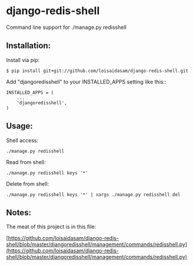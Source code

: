 django-redis-shell
==================

Command line support for ./manage.py redisshell

## Installation:

Install via pip:

    $ pip install git+git://github.com/loisaidasam/django-redis-shell.git


Add "djangoredisshell" to your INSTALLED_APPS setting like this::

    INSTALLED_APPS = (
        ...
        'djangoredisshell',
    )


## Usage:

Shell access:

    ./manage.py redisshell

Read from shell:

    ./manage.py redisshell keys '*'

Delete from shell:

    ./manage.py redisshell keys '*' | xargs ./manage.py redisshell del


## Notes:

The meat of this project is in this file:

[https://github.com/loisaidasam/django-redis-shell/blob/master/djangoredisshell/management/commands/redisshell.py](https://github.com/loisaidasam/django-redis-shell/blob/master/djangoredisshell/management/commands/redisshell.py)

